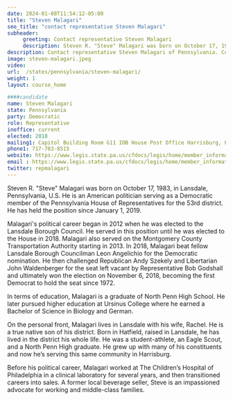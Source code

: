```yaml
---
date: 2024-01-08T11:54:12-05:00
title: "Steven Malagari"
seo_title: "contact representative Steven Malagari"
subheader:
     greeting: Contact representative Steven Malagari
     description: Steven R. "Steve" Malagari was born on October 17, 1983, in Lansdale, Pennsylvania, U.S. He is an American politician serving as a Democratic member of the Pennsylvania House of Representatives for the 53rd district. He has held the position since January 1, 2019.
description: Contact representative Steven Malagari of Pennsylvania. Contact information for Steven Malagari includes email address, phone number, and mailing address.
image: steven-malagari.jpeg
video:
url:  /states/pennsylvania/steven-malagari/
weight: 1
layout: course_home

####candidate
name: Steven Malagari
state: Pennsylvania
party: Democratic
role: Representative
inoffice: current
elected: 2018
mailing1: Capitol Building Room G11 IOB House Post Office Harrisburg, PA 17120
phone1: 717-783-8515
website: https://www.legis.state.pa.us/cfdocs/legis/home/member_information/House_bio.cfm?id=1832/
email : https://www.legis.state.pa.us/cfdocs/legis/home/member_information/House_bio.cfm?id=1832/
twitter: repmalagari
---
```


Steven R. "Steve" Malagari was born on October 17, 1983, in Lansdale, Pennsylvania, U.S. He is an American politician serving as a Democratic member of the Pennsylvania House of Representatives for the 53rd district. He has held the position since January 1, 2019.

Malagari's political career began in 2012 when he was elected to the Lansdale Borough Council. He served in this position until he was elected to the House in 2018. Malagari also served on the Montgomery County Transportation Authority starting in 2013. In 2018, Malagari beat fellow Lansdale Borough Councilman Leon Angelichio for the Democratic nomination. He then challenged Republican Andy Szekely and Libertarian John Waldenberger for the seat left vacant by Representative Bob Godshall and ultimately won the election on November 6, 2018, becoming the first Democrat to hold the seat since 1972.

In terms of education, Malagari is a graduate of North Penn High School. He later pursued higher education at Ursinus College where he earned a Bachelor of Science in Biology and German.

On the personal front, Malagari lives in Lansdale with his wife, Rachel. He is a true native son of his district. Born in Hatfield, raised in Lansdale, he has lived in the district his whole life. He was a student-athlete, an Eagle Scout, and a North Penn High graduate. He grew up with many of his constituents and now he’s serving this same community in Harrisburg.

Before his political career, Malagari worked at The Children’s Hospital of Philadelphia in a clinical laboratory for several years, and then transitioned careers into sales. A former local beverage seller, Steve is an impassioned advocate for working and middle-class families.
